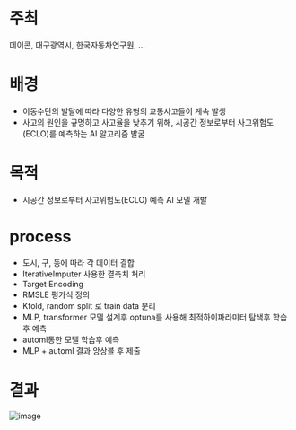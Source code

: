 # 주최
데이콘, 대구광역시, 한국자동차연구원, ...

# 배경
- 이동수단의 발달에 따라 다양한 유형의 교통사고들이 계속 발생
- 사고의 원인을 규명하고 사고율을 낮추기 위해, 시공간 정보로부터 사고위험도(ECLO)를 예측하는 AI 알고리즘 발굴
  
# 목적
- 시공간 정보로부터 사고위험도(ECLO) 예측 AI 모델 개발

# process
- 도시, 구, 동에 따라 각 데이터 결합
- IterativeImputer 사용한 결측치 처리
- Target Encoding
- RMSLE 평가식 정의
- Kfold, random split 로 train data 분리
- MLP, transformer 모델 설계후 optuna를 사용해 최적하이파라미터 탐색후 학습후 예측
- automl통한 모델 학습후 예측
- MLP + automl 결과 앙상블 후 제출

# 결과
![image](https://github.com/seung-bin99/project/assets/153293674/3fcedb1f-ad42-42c3-bf84-956209af5bcc)
